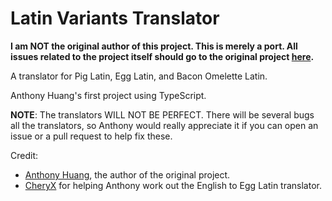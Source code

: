 # Latin Variants Translator

**I am NOT the original author of this project. This is merely a port. All issues related to the project itself should go to the original project [here](https://github.com/anthonyhuang07/Latin-Variants-Translator).**

A translator for Pig Latin, Egg Latin, and Bacon Omelette Latin.

Anthony Huang's first project using TypeScript.

**NOTE**: The translators WILL NOT BE PERFECT. There will be several bugs all the translators, so Anthony would really appreciate it if you can open an issue or a pull request to help fix these.

Credit:
- [Anthony Huang](https://github.com/anthonyhuang07), the author of the original project.
- [CheryX](https://github.com/CheryX) for helping Anthony work out the English to Egg Latin translator.
